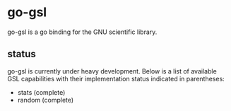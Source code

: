 go-gsl
======

go-gsl is a go binding for the GNU scientific library.


status
------

go-gsl is currently under heavy development. Below is a list
of available GSL capabilities with their implementation
status indicated in parentheses:

* stats (complete)
* random (complete)
